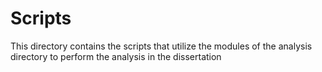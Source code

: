 # Scripts

This directory contains the scripts that utilize the modules of the analysis directory to perform the analysis in the dissertation
